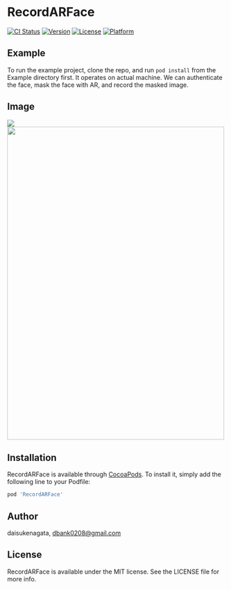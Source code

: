# RecordARFace

[![CI Status](https://img.shields.io/travis/daisukenagata/RecordARFace.svg?style=flat)](https://travis-ci.org/daisukenagata/RecordARFace)
[![Version](https://img.shields.io/cocoapods/v/RecordARFace.svg?style=flat)](https://cocoapods.org/pods/RecordARFace)
[![License](https://img.shields.io/cocoapods/l/RecordARFace.svg?style=flat)](https://cocoapods.org/pods/RecordARFace)
[![Platform](https://img.shields.io/cocoapods/p/RecordARFace.svg?style=flat)](https://cocoapods.org/pods/RecordARFace)

## Example

To run the example project, clone the repo, and run `pod install` from the Example directory first.
It operates on actual machine.
We can authenticate the face, mask the face with AR, and record the masked image.

## Image
![](https://user-images.githubusercontent.com/16457165/50737574-57990900-120e-11e9-9f7e-ac8d030757a8.gif)<img src="https://user-images.githubusercontent.com/16457165/50737579-70092380-120e-11e9-80a9-0b2352b28378.JPG" width="500" height="720">

## Installation

RecordARFace is available through [CocoaPods](https://cocoapods.org). To install
it, simply add the following line to your Podfile:

```ruby
pod 'RecordARFace'
```

## Author

daisukenagata, dbank0208@gmail.com

## License

RecordARFace is available under the MIT license. See the LICENSE file for more info.
